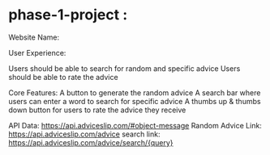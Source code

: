 # phase-1-project :

Website Name: 

User Experience:

Users should be able to search for random and specific advice
Users should be able to rate the advice



Core Features:
A button to generate the random advice
A search bar where users can enter a word to search for specific advice
A thumbs up & thumbs down button for users to rate the advice they receive



API Data: https://api.adviceslip.com/#object-message
Random Advice Link: https://api.adviceslip.com/advice
search link: https://api.adviceslip.com/advice/search/{query}